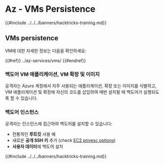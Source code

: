 # Az - VMs Persistence

{{#include ../../../banners/hacktricks-training.md}}

## VMs persistence

VM에 대한 자세한 정보는 다음을 확인하세요:

{{#ref}}
../az-services/vms/
{{#endref}}

### 백도어 VM 애플리케이션, VM 확장 및 이미지 <a href="#backdoor-instances" id="backdoor-instances"></a>

공격자는 Azure 계정에서 자주 사용되는 애플리케이션, 확장 또는 이미지를 식별하고, VM 애플리케이션 및 확장에 자신의 코드를 삽입하여 매번 설치될 때 백도어가 실행되도록 할 수 있습니다.

### 백도어 인스턴스 <a href="#backdoor-instances" id="backdoor-instances"></a>

공격자는 인스턴스에 접근하여 백도어를 설치할 수 있습니다:

- 전통적인 **루트킷** 사용 예
- 새로운 **공개 SSH 키** 추가 (check [EC2 privesc options](https://cloud.hacktricks.wiki/en/pentesting-cloud/aws-security/aws-privilege-escalation/aws-ec2-privesc.html))
- **사용자 데이터**에 백도어 설치

{{#include ../../../banners/hacktricks-training.md}}
